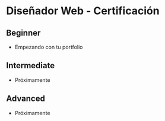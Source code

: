# Diseñador Web - Certificación 

## Beginner
* Empezando con tu portfolio

## Intermediate
* Próximamente

## Advanced
* Próximamente
